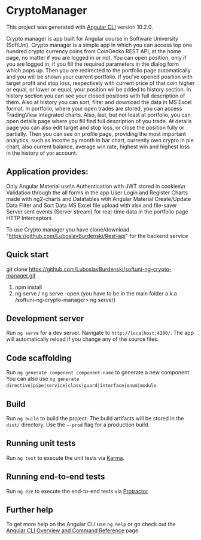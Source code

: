 # CryptoManager

This project was generated with [Angular CLI](https://github.com/angular/angular-cli) version 10.2.0.

Crypto manager is app built for Angular course in Software University (SoftUni). Crypto manager is a simple app in which you can access 
top one hundred crypto currency coins from CoinGecko REST API, at the home page, no matter if you are logged in or not.
You can open position, only if you are logged in, if you fill the required parameters in the dialog form which pops up. Then you are redirected to the portfolio page automatically and you will be shown your current portfolio. 
If you've opened position with target profit and stop loss, respectively with current price of that coin higher or equal, or lower or equal, your position wil be added to history section.
In history section you can see your closed positions with full description of them. Also at history you can sort, filter and download the data in MS Excel format. In portfolio, where your open trades are stored, you can access TradingView integrated charts. Also, last, but not least at portfolio, you can open details page where you fill find full description of you trade. At details page you can also edit target and stop loss, or close the position fully
or partially. 
Then you can see on profile page, providing the most important analytics, such as income by month in bar chart, currently own crypto in pie chart, also current balance, average win rate, highest win and highest loss in the history of yor account.


## Application provides:
Only Angular Material use\n
Authentication with JWT stored in cookies\n
Validation through the all forms in the app
User Login and Register
Charts made with ng2-charts and Datatables wtih Angular Material
Create/Update Data
Filter and Sort Data
MS Excel file upload  with xlsx and file-saver
Server sent events (Server stream) for real-time data in the portfolio page
HTTP Interceptors

To use Crypto manager you have clone/download "https://github.com/LuboslavBurdenski/Rest-api" for the backend service

## Quick start
git clone https://github.com/LuboslavBurdenski/softuni-ng-crypto-manager.git
1. npm install
2. ng serve / ng serve -open (you have to be in the main folder a.k.a /softuni-ng-crypto-manager> ng serve/)


## Development server

Run `ng serve` for a dev server. Navigate to `http://localhost:4200/`. The app will automatically reload if you change any of the source files.

## Code scaffolding

Run `ng generate component component-name` to generate a new component. You can also use `ng generate directive|pipe|service|class|guard|interface|enum|module`.

## Build

Run `ng build` to build the project. The build artifacts will be stored in the `dist/` directory. Use the `--prod` flag for a production build.

## Running unit tests

Run `ng test` to execute the unit tests via [Karma](https://karma-runner.github.io).

## Running end-to-end tests

Run `ng e2e` to execute the end-to-end tests via [Protractor](http://www.protractortest.org/).

## Further help

To get more help on the Angular CLI use `ng help` or go check out the [Angular CLI Overview and Command Reference](https://angular.io/cli) page.
